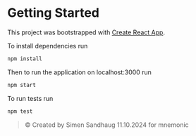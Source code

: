 # Getting Started

This project was bootstrapped with [Create React App](https://github.com/facebook/create-react-app).

To install dependencies run

```bash
npm install
```

Then to run the application on localhost:3000 run

```bash
npm start
```

To run tests run

```bash
npm test
```

> © Created by Simen Sandhaug 11.10.2024 for mnemonic
